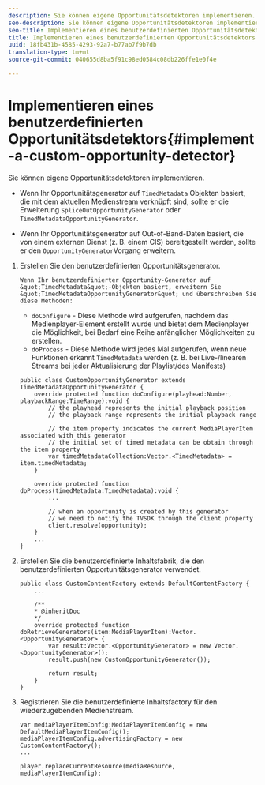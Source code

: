 ```yaml
---
description: Sie können eigene Opportunitätsdetektoren implementieren.
seo-description: Sie können eigene Opportunitätsdetektoren implementieren.
seo-title: Implementieren eines benutzerdefinierten Opportunitätsdetektors
title: Implementieren eines benutzerdefinierten Opportunitätsdetektors
uuid: 18fb431b-4585-4293-92a7-b77ab7f9b7db
translation-type: tm+mt
source-git-commit: 040655d8ba5f91c98ed0584c08db226ffe1e0f4e

---
```



# Implementieren eines benutzerdefinierten Opportunitätsdetektors{#implement-a-custom-opportunity-detector}

Sie können eigene Opportunitätsdetektoren implementieren.

* Wenn Ihr Opportunitätsgenerator auf `TimedMetadata` Objekten basiert, die mit dem aktuellen Medienstream verknüpft sind, sollte er die Erweiterung `SpliceOutOpportunityGenerator` oder `TimedMetadataOpportunityGenerator`.

* Wenn Ihr Opportunitätsgenerator auf Out-of-Band-Daten basiert, die von einem externen Dienst (z. B. einem CIS) bereitgestellt werden, sollte er den `OpportunityGenerator`Vorgang erweitern.

1. Erstellen Sie den benutzerdefinierten Opportunitätsgenerator.

       Wenn Ihr benutzerdefinierter Opportunity-Generator auf &quot;TimedMetadata&quot;-Objekten basiert, erweitern Sie &quot;TimedMetadataOpportunityGenerator&quot; und überschreiben Sie diese Methoden:
   
   * `doConfigure` - Diese Methode wird aufgerufen, nachdem das Medienplayer-Element erstellt wurde und bietet dem Medienplayer die Möglichkeit, bei Bedarf eine Reihe anfänglicher Möglichkeiten zu erstellen.
   * `doProcess` - Diese Methode wird jedes Mal aufgerufen, wenn neue Funktionen erkannt `TimedMetadata` werden (z. B. bei Live-/linearen Streams bei jeder Aktualisierung der Playlist/des Manifests)

   ```
   public class CustomOpportunityGenerator extends TimedMetadataOpportunityGenerator { 
       override protected function doConfigure(playhead:Number, playbackRange:TimeRange):void { 
           // the playhead represents the initial playback position 
           // the playback range represents the initial playback range 
   
           // the item property indicates the current MediaPlayerItem associated with this generator 
           // the initial set of timed metadata can be obtain through the item property 
           var timedMetadataCollection:Vector.<TimedMetadata> = item.timedMetadata; 
       } 
   
       override protected function doProcess(timedMetadata:TimedMetadata):void { 
           ... 
   
           // when an opportunity is created by this generator 
           // we need to notify the TVSDK through the client property 
           client.resolve(opportunity); 
       }  
       ... 
   }
   ```

1. Erstellen Sie die benutzerdefinierte Inhaltsfabrik, die den benutzerdefinierten Opportunitätsgenerator verwendet.

   ```
   public class CustomContentFactory extends DefaultContentFactory { 
       ... 
   
       /** 
       * @inheritDoc 
       */ 
       override protected function doRetrieveGenerators(item:MediaPlayerItem):Vector.<OpportunityGenerator> { 
           var result:Vector.<OpportunityGenerator> = new Vector.<OpportunityGenerator>(); 
           result.push(new CustomOpportunityGenerator()); 
   
           return result; 
       } 
   }
   ```

1. Registrieren Sie die benutzerdefinierte Inhaltsfactory für den wiederzugebenden Medienstream.

   ```
   var mediaPlayerItemConfig:MediaPlayerItemConfig = new DefaultMediaPlayerItemConfig(); 
   mediaPlayerItemConfig.advertisingFactory = new CustomContentFactory(); 
   ... 
   
   player.replaceCurrentResource(mediaResource, mediaPlayerItemConfig);
   ```

